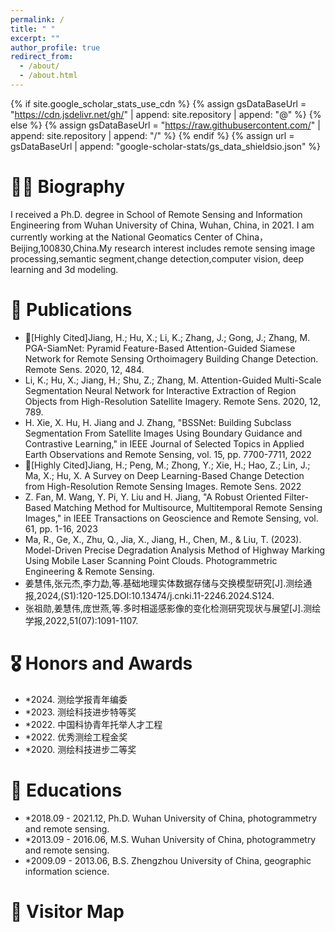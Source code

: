 ```yaml
---
permalink: /
title: " "
excerpt: ""
author_profile: true
redirect_from: 
  - /about/
  - /about.html 
---
```


{% if site.google_scholar_stats_use_cdn %}
{% assign gsDataBaseUrl = "https://cdn.jsdelivr.net/gh/" | append: site.repository | append: "@" %}
{% else %}
{% assign gsDataBaseUrl = "https://raw.githubusercontent.com/" | append: site.repository | append: "/" %}
{% endif %}
{% assign url = gsDataBaseUrl | append: "google-scholar-stats/gs_data_shieldsio.json" %}

<span class='anchor' id='about-me'></span>


# 🧍‍♂️ Biography
I received a Ph.D. degree in School of Remote Sensing and Information Engineering from Wuhan University of China, Wuhan, China, in 2021.
I am currently working at the National Geomatics Center of China，Beijing,100830,China.My research interest includes remote sensing image processing,semantic segment,change detection,computer vision, deep learning and 3d modeling.


# 📝 Publications

- 🚩[Highly Cited]Jiang, H.; Hu, X.; Li, K.; Zhang, J.; Gong, J.; Zhang, M. PGA-SiamNet: Pyramid Feature-Based Attention-Guided Siamese Network for Remote Sensing Orthoimagery Building Change Detection. Remote Sens. 2020, 12, 484.
- Li, K.; Hu, X.; Jiang, H.; Shu, Z.; Zhang, M. Attention-Guided Multi-Scale Segmentation Neural Network for Interactive Extraction of Region Objects from High-Resolution Satellite Imagery. Remote Sens. 2020, 12, 789.
- H. Xie, X. Hu, H. Jiang and J. Zhang, "BSSNet: Building Subclass Segmentation From Satellite Images Using Boundary Guidance and Contrastive Learning," in IEEE Journal of Selected Topics in Applied Earth Observations and Remote Sensing, vol. 15, pp. 7700-7711, 2022
- 🚩[Highly Cited]Jiang, H.; Peng, M.; Zhong, Y.; Xie, H.; Hao, Z.; Lin, J.; Ma, X.; Hu, X. A Survey on Deep Learning-Based Change Detection from High-Resolution Remote Sensing Images. Remote Sens. 2022
- Z. Fan, M. Wang, Y. Pi, Y. Liu and H. Jiang, "A Robust Oriented Filter-Based Matching Method for Multisource, Multitemporal Remote Sensing Images," in IEEE Transactions on Geoscience and Remote Sensing, vol. 61, pp. 1-16, 2023
- Ma, R., Ge, X., Zhu, Q., Jia, X., Jiang, H., Chen, M., & Liu, T. (2023). Model-Driven Precise Degradation Analysis Method of Highway Marking Using Mobile Laser Scanning Point Clouds. Photogrammetric Engineering & Remote Sensing.
- 姜慧伟,张元杰,李力勐,等.基础地理实体数据存储与交换模型研究[J].测绘通报,2024,(S1):120-125.DOI:10.13474/j.cnki.11-2246.2024.S124.
- 张祖勋,姜慧伟,庞世燕,等.多时相遥感影像的变化检测研究现状与展望[J].测绘学报,2022,51(07):1091-1107.

# 🎖 Honors and Awards
- *2024. 测绘学报青年编委
- *2023. 测绘科技进步特等奖
- *2022. 中国科协青年托举人才工程
- *2022. 优秀测绘工程金奖
- *2020. 测绘科技进步二等奖

# 📖 Educations
- *2018.09 - 2021.12, Ph.D. Wuhan University of China, photogrammetry and remote sensing.
- *2013.09 - 2016.06, M.S. Wuhan University of China, photogrammetry and remote sensing.
- *2009.09 - 2013.06, B.S. Zhengzhou University of China, geographic information science.

# 👀 Visitor Map
<script type="text/javascript" src="//rf.revolvermaps.com/0/0/6.js?i=56rqqg9jdsh&amp;m=7&amp;c=e63100&amp;cr1=ffffff&amp;f=arial&amp;l=0&amp;bv=90&amp;lx=-420&amp;ly=420&amp;hi=20&amp;he=7&amp;hc=a8ddff&amp;rs=80" async="async"></script>
